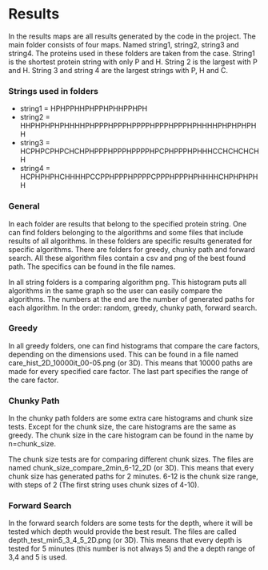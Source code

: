 # Results
In the results maps are all results generated by the code in the project. The main folder consists of four maps. Named string1, string2, string3 and string4. The proteins used in these folders are taken from the case. String1 is the shortest protein string with only P and H. String 2 is the largest with P and H. String 3 and string 4 are the largest strings with P, H and C.

### Strings used in folders
* string1 = HPHPPHHPHPPHPHHPPHPH
* string2 = HHPHPHPHPHHHHPHPPPHPPPHPPPPHPPPHPPPHPHHHHPHPHPHPHH
* string3 = HCPHPCPHPCHCHPHPPPHPPPHPPPPHPCPHPPPHPHHHCCHCHCHCHH
* string4 = HCPHPHPHCHHHHPCCPPHPPPHPPPPCPPPHPPPHPHHHHCHPHPHPHH

### General
In each folder are results that belong to the specified protein string. One can find folders belonging to the algorithms and some files that include results of all algorithms. In these folders are specific results generated for specific algorithms. There are folders for greedy, chunky path and forward search. All these algorithm files contain a csv and png of the best found path. The specifics can be found in the file names.

In all string folders is a comparing algorithm png. This histogram puts all algorithms in the same graph so the user can easily compare the algorithms. The numbers at the end are the number of generated paths for each algorithm. In the order: random, greedy, chunky path, forward search.

### Greedy
In all greedy folders, one can find histograms that compare the care factors, depending on the dimensions used. This can be found in a file named care_hist_2D_10000it_00-05.png (or 3D). This means that 10000 paths are made for every specified care factor. The last part specifies the range of the care factor.

### Chunky Path
In the chunky path folders are some extra care histograms and chunk size tests. Except for the chunk size, the care histograms are the same as greedy. The chunk size in the care histogram can be found in the name by n=chunk_size.

The chunk size tests are for comparing different chunk sizes. The files are named chunk_size_compare_2min_6-12_2D (or 3D). This means that every chunk size has generated paths for 2 minutes. 6-12 is the chunk size range, with steps of 2 (The first string uses chunk sizes of 4-10).

### Forward Search
In the forward search folders are some tests for the depth, where it will be tested which depth would provide the best result. The files are called depth_test_min5_3_4_5_2D.png (or 3D). This means that every depth is tested for 5 minutes (this number is not always 5) and the a depth range of 3,4 and 5 is used.
